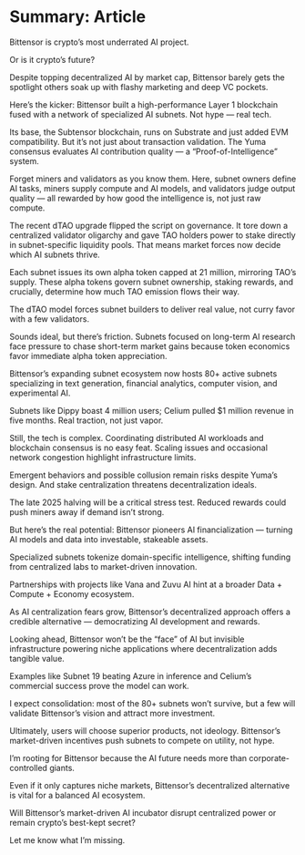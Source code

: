 # Summary: Article

Bittensor is crypto’s most underrated AI project.

Or is it crypto’s future?

Despite topping decentralized AI by market cap, Bittensor barely gets the spotlight others soak up with flashy marketing and deep VC pockets.

Here’s the kicker: Bittensor built a high-performance Layer 1 blockchain fused with a network of specialized AI subnets. Not hype — real tech.

Its base, the Subtensor blockchain, runs on Substrate and just added EVM compatibility. But it’s not just about transaction validation. The Yuma consensus evaluates AI contribution quality — a “Proof-of-Intelligence” system.

Forget miners and validators as you know them. Here, subnet owners define AI tasks, miners supply compute and AI models, and validators judge output quality — all rewarded by how good the intelligence is, not just raw compute.

The recent dTAO upgrade flipped the script on governance. It tore down a centralized validator oligarchy and gave TAO holders power to stake directly in subnet-specific liquidity pools. That means market forces now decide which AI subnets thrive.

Each subnet issues its own alpha token capped at 21 million, mirroring TAO’s supply. These alpha tokens govern subnet ownership, staking rewards, and crucially, determine how much TAO emission flows their way.

The dTAO model forces subnet builders to deliver real value, not curry favor with a few validators.

Sounds ideal, but there’s friction. Subnets focused on long-term AI research face pressure to chase short-term market gains because token economics favor immediate alpha token appreciation.

Bittensor’s expanding subnet ecosystem now hosts 80+ active subnets specializing in text generation, financial analytics, computer vision, and experimental AI.

Subnets like Dippy boast 4 million users; Celium pulled $1 million revenue in five months. Real traction, not just vapor.

Still, the tech is complex. Coordinating distributed AI workloads and blockchain consensus is no easy feat. Scaling issues and occasional network congestion highlight infrastructure limits.

Emergent behaviors and possible collusion remain risks despite Yuma’s design. And stake centralization threatens decentralization ideals.

The late 2025 halving will be a critical stress test. Reduced rewards could push miners away if demand isn’t strong.

But here’s the real potential: Bittensor pioneers AI financialization — turning AI models and data into investable, stakeable assets.

Specialized subnets tokenize domain-specific intelligence, shifting funding from centralized labs to market-driven innovation.

Partnerships with projects like Vana and Zuvu AI hint at a broader Data + Compute + Economy ecosystem.

As AI centralization fears grow, Bittensor’s decentralized approach offers a credible alternative — democratizing AI development and rewards.

Looking ahead, Bittensor won’t be the “face” of AI but invisible infrastructure powering niche applications where decentralization adds tangible value.

Examples like Subnet 19 beating Azure in inference and Celium’s commercial success prove the model can work.

I expect consolidation: most of the 80+ subnets won’t survive, but a few will validate Bittensor’s vision and attract more investment.

Ultimately, users will choose superior products, not ideology. Bittensor’s market-driven incentives push subnets to compete on utility, not hype.

I’m rooting for Bittensor because the AI future needs more than corporate-controlled giants.

Even if it only captures niche markets, Bittensor’s decentralized alternative is vital for a balanced AI ecosystem.

Will Bittensor’s market-driven AI incubator disrupt centralized power or remain crypto’s best-kept secret?

Let me know what I’m missing.
